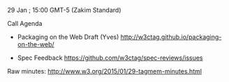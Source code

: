 29 Jan ; 15:00 GMT-5 (Zakim Standard)

Call Agenda

* Packaging on the Web Draft (Yves)
  http://w3ctag.github.io/packaging-on-the-web/
  
* Spec Feedback
  https://github.com/w3ctag/spec-reviews/issues

Raw minutes: http://www.w3.org/2015/01/29-tagmem-minutes.html
